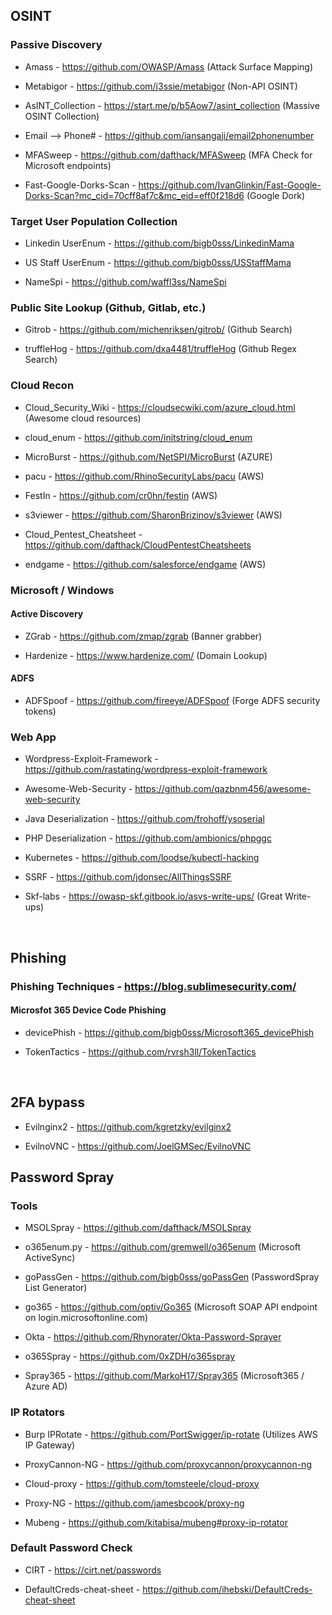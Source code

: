 ## OSINT

### Passive Discovery

- Amass - https://github.com/OWASP/Amass (Attack Surface Mapping)

- Metabigor - https://github.com/j3ssie/metabigor (Non-API OSINT)

- AsINT_Collection - https://start.me/p/b5Aow7/asint_collection (Massive OSINT Collection)

- Email --> Phone# - https://github.com/iansangaji/email2phonenumber

- MFASweep - https://github.com/dafthack/MFASweep (MFA Check for Microsoft endpoints)

- Fast-Google-Dorks-Scan - https://github.com/IvanGlinkin/Fast-Google-Dorks-Scan?mc_cid=70cff8af7c&mc_eid=eff0f218d6 (Google Dork)

### Target User Population Collection

- Linkedin UserEnum - https://github.com/bigb0sss/LinkedinMama

- US Staff UserEnum - https://github.com/bigb0sss/USStaffMama

- NameSpi - https://github.com/waffl3ss/NameSpi

### Public Site Lookup (Github, Gitlab, etc.)

- Gitrob - https://github.com/michenriksen/gitrob/ (Github Search)

- truffleHog - https://github.com/dxa4481/truffleHog (Github Regex Search)

### Cloud Recon

- Cloud_Security_Wiki - https://cloudsecwiki.com/azure_cloud.html (Awesome cloud resources)

- cloud_enum - https://github.com/initstring/cloud_enum

- MicroBurst - https://github.com/NetSPI/MicroBurst (AZURE)

- pacu - https://github.com/RhinoSecurityLabs/pacu (AWS)

- FestIn - https://github.com/cr0hn/festin (AWS)

- s3viewer - https://github.com/SharonBrizinov/s3viewer (AWS)

- Cloud_Pentest_Cheatsheet - https://github.com/dafthack/CloudPentestCheatsheets

- endgame - https://github.com/salesforce/endgame (AWS)

### Microsoft / Windows

#### Active Discovery

- ZGrab - https://github.com/zmap/zgrab (Banner grabber)

- Hardenize - https://www.hardenize.com/ (Domain Lookup) 

#### ADFS

- ADFSpoof - https://github.com/fireeye/ADFSpoof (Forge ADFS security tokens)

### Web App

- Wordpress-Exploit-Framework - https://github.com/rastating/wordpress-exploit-framework

- Awesome-Web-Security - https://github.com/qazbnm456/awesome-web-security

- Java Deserialization - https://github.com/frohoff/ysoserial

- PHP Deserialization - https://github.com/ambionics/phpggc

- Kubernetes - https://github.com/loodse/kubectl-hacking

- SSRF - https://github.com/jdonsec/AllThingsSSRF

- Skf-labs - https://owasp-skf.gitbook.io/asvs-write-ups/ (Great Write-ups)

  <br />

## Phishing

### Phishing Techniques - https://blog.sublimesecurity.com/

#### Microsfot 365 Device Code Phishing

- devicePhish - https://github.com/bigb0sss/Microsoft365_devicePhish

- TokenTactics - https://github.com/rvrsh3ll/TokenTactics

  <br />

## 2FA bypass

- Evilnginx2 - https://github.com/kgretzky/evilginx2

- EvilnoVNC - https://github.com/JoelGMSec/EvilnoVNC

## Password Spray

### Tools

- MSOLSpray - https://github.com/dafthack/MSOLSpray

- o365enum.py - https://github.com/gremwell/o365enum (Microsoft ActiveSync)

- goPassGen - https://github.com/bigb0sss/goPassGen (PasswordSpray List Generator)

- go365 - https://github.com/optiv/Go365 (Microsoft SOAP API endpoint on login.microsoftonline.com)

- Okta - https://github.com/Rhynorater/Okta-Password-Sprayer

- o365Spray - https://github.com/0xZDH/o365spray

- Spray365 - https://github.com/MarkoH17/Spray365 (Microsoft365 / Azure AD)

### IP Rotators

- Burp IPRotate - https://github.com/PortSwigger/ip-rotate (Utilizes AWS IP Gateway)

- ProxyCannon-NG - https://github.com/proxycannon/proxycannon-ng

- Cloud-proxy - https://github.com/tomsteele/cloud-proxy

- Proxy-NG - https://github.com/jamesbcook/proxy-ng

- Mubeng - https://github.com/kitabisa/mubeng#proxy-ip-rotator

### Default Password Check

- CIRT - https://cirt.net/passwords

- DefaultCreds-cheat-sheet - https://github.com/ihebski/DefaultCreds-cheat-sheet
